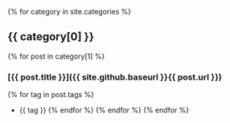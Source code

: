 ---
---
{% for category in site.categories %}
## {{ category[0] }}


{% for post in category[1] %}
### [{{ post.title }}]({{ site.github.baseurl }}{{ post.url }})


{% for tag in post.tags %}
* {{ tag }}
{% endfor %}
{% endfor %}
{% endfor %}
